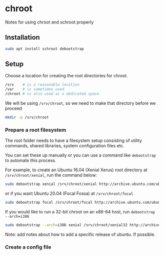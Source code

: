 # chroot

Notes for using chroot and schroot properly

## Installation

```bash
sudo apt install schroot debootstrap
```

## Setup

Choose a location for creating the root directories for chroot.

```bash
/srv    # is a reasonable location
/var    # is sometimes used
/chroot # is also used as a dedicated space
```

We will be using `/srv/chroot`, so we need to make that directory before we proceed

```bash
mkdir -p /srv/chroot
```

### Prepare a root filesystem

The root folder needs to have a filesystem setup consisting of utility commands, shared libraries, system configuration files etc.

You can set these up manually or you can use a command like `debootstrap` to automate this process.

For example, to create an Ubuntu 16.04 (Xenial Xerus) root directory at `/srv/chroot/xenial`, run the command below:

```bash
sudo debootstrap xenial /srv/chroot/xenial http://archive.ubuntu.com/ubuntu
```

or if you want Ubuntu 20.04 (Focal Fossa) at `/srv/chroot/focal`

```bash
sudo debootstrap focal /srv/chroot/focal http://archive.ubuntu.com/ubuntu
```

If you would like to run a 32-bit chroot on an x86-64 host, run `debootstrap --arch=i386`

```bash
sudo debootstrap --arch=i386 xenial /srv/chroot/xenial32 http://archive.ubuntu.com/ubuntu
```

Note: add notes about how to add a specific release of ubuntu. If possible.

### Create a config file
